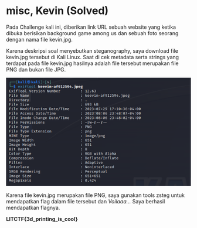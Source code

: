 # misc, Kevin (Solved)

<p> Pada Challenge kali ini, diberikan link URL sebuah website yang ketika dibuka berisikan background game among us dan sebuah foto seorang dengan nama file kevin.jpg. </p>
<p> Karena deskripsi soal menyebutkan steganography, saya download file kevin.jpg tersebut di Kali Linux. Saat di cek metadata serta strings yang terdapat pada file kevin.jpg hasilnya adalah file tersebut merupakan file PNG dan bukan file JPG. </p>
<img src=exiftool.png>
<p> Karena file kevin.jpg merupakan file PNG, saya gunakan tools zsteg untuk mendapatkan flag dalam file tersebut dan <i> Voilaaa... </i> Saya berhasil mendapatkan flagnya. </p>

<p><strong> LITCTF{3d_printing_is_cool} </strong></p>
